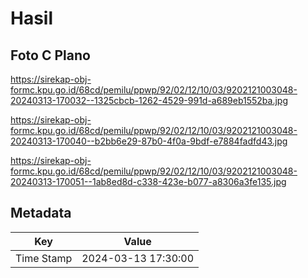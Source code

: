 # Hasil

## Foto C Plano

https://sirekap-obj-formc.kpu.go.id/68cd/pemilu/ppwp/92/02/12/10/03/9202121003048-20240313-170032--1325cbcb-1262-4529-991d-a689eb1552ba.jpg

https://sirekap-obj-formc.kpu.go.id/68cd/pemilu/ppwp/92/02/12/10/03/9202121003048-20240313-170040--b2bb6e29-87b0-4f0a-9bdf-e7884fadfd43.jpg

https://sirekap-obj-formc.kpu.go.id/68cd/pemilu/ppwp/92/02/12/10/03/9202121003048-20240313-170051--1ab8ed8d-c338-423e-b077-a8306a3fe135.jpg


## Metadata

| Key        | Value               |
| ---------- | ------------------- |
| Time Stamp | 2024-03-13 17:30:00 |



